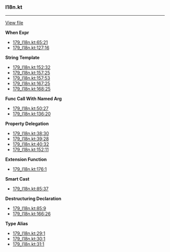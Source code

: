 ### I18n.kt
---
[View file](../../precision_analyzed/179_I18n.kt)

**When Expr**

 - [179_I18n.kt:65:21](../../precision_analyzed/179_I18n.kt#L65)
 - [179_I18n.kt:127:16](../../precision_analyzed/179_I18n.kt#L127)

**String Template**

 - [179_I18n.kt:152:32](../../precision_analyzed/179_I18n.kt#L152)
 - [179_I18n.kt:157:25](../../precision_analyzed/179_I18n.kt#L157)
 - [179_I18n.kt:157:53](../../precision_analyzed/179_I18n.kt#L157)
 - [179_I18n.kt:167:25](../../precision_analyzed/179_I18n.kt#L167)
 - [179_I18n.kt:168:25](../../precision_analyzed/179_I18n.kt#L168)

**Func Call With Named Arg**

 - [179_I18n.kt:50:27](../../precision_analyzed/179_I18n.kt#L50)
 - [179_I18n.kt:136:20](../../precision_analyzed/179_I18n.kt#L136)

**Property Delegation**

 - [179_I18n.kt:38:30](../../precision_analyzed/179_I18n.kt#L38)
 - [179_I18n.kt:39:28](../../precision_analyzed/179_I18n.kt#L39)
 - [179_I18n.kt:40:32](../../precision_analyzed/179_I18n.kt#L40)
 - [179_I18n.kt:152:11](../../precision_analyzed/179_I18n.kt#L152)

**Extension Function**

 - [179_I18n.kt:176:1](../../precision_analyzed/179_I18n.kt#L176)

**Smart Cast**

 - [179_I18n.kt:85:37](../../precision_analyzed/179_I18n.kt#L85)

**Destructuring Declaration**

 - [179_I18n.kt:85:9](../../precision_analyzed/179_I18n.kt#L85)
 - [179_I18n.kt:166:26](../../precision_analyzed/179_I18n.kt#L166)

**Type Alias**

 - [179_I18n.kt:29:1](../../precision_analyzed/179_I18n.kt#L29)
 - [179_I18n.kt:30:1](../../precision_analyzed/179_I18n.kt#L30)
 - [179_I18n.kt:31:1](../../precision_analyzed/179_I18n.kt#L31)
